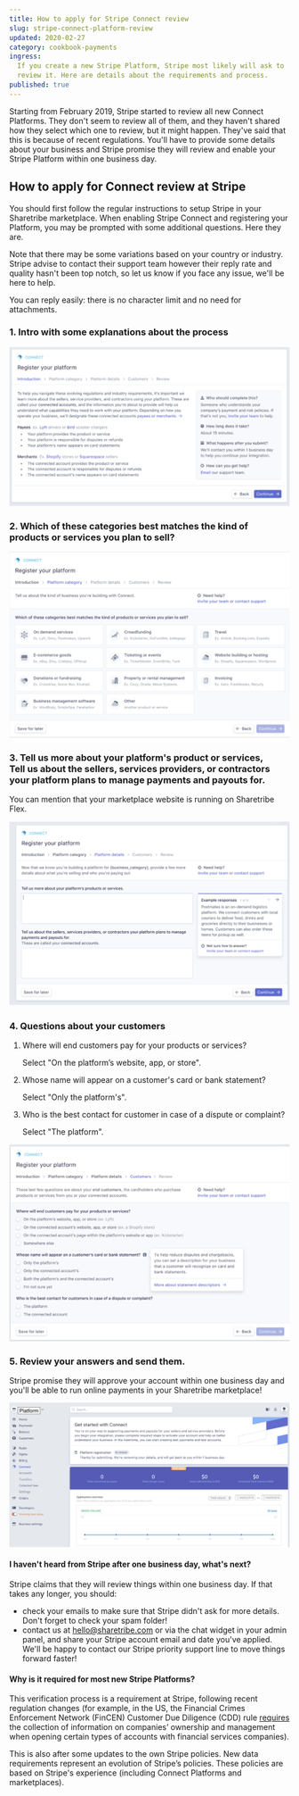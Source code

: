 ```yaml
---
title: How to apply for Stripe Connect review
slug: stripe-connect-platform-review
updated: 2020-02-27
category: cookbook-payments
ingress:
  If you create a new Stripe Platform, Stripe most likely will ask to
  review it. Here are details about the requirements and process.
published: true
---
```


Starting from February 2019, Stripe started to review all new Connect
Platforms. They don't seem to review all of them, and they haven't
shared how they select which one to review, but it might happen. They've
said that this is because of recent regulations. You'll have to provide
some details about your business and Stripe promise they will review and
enable your Stripe Platform within one business day.

## How to apply for Connect review at Stripe

You should first follow the regular instructions to setup Stripe in your
Sharetribe marketplace. When enabling Stripe Connect and registering
your Platform, you may be prompted with some additional questions. Here
they are.

Note that there may be some variations based on your country or
industry. Stripe advise to contact their support team however their
reply rate and quality hasn't been top notch, so let us know if you face
any issue, we'll be here to help.

You can reply easily: there is no character limit and no need for
attachments.

### 1. Intro with some explanations about the process

![Stripe review step 1 - Connect platform](sharetribe_go-stripe_review_connect_us-1.png)

### 2. Which of these categories best matches the kind of products or services you plan to sell?

![Stripe review step 2 - Connect platform](sharetribe_go-stripe_review_connect_us-2.png)

### 3. Tell us more about your platform's product or services, <br/>Tell us about the sellers, services providers, or contractors your platform plans to manage payments and payouts for.

You can mention that your marketplace website is running on Sharetribe
Flex.

![Stripe review step 3 - Connect platform](sharetribe_go-stripe_review_connect_us-3.png)

### 4. Questions about your customers

1. Where will end customers pay for your products or services?

   Select "On the platform’s website, app, or store".

1. Whose name will appear on a customer's card or bank statement?

   Select "Only the platform's".

1. Who is the best contact for customer in case of a dispute or
   complaint?

   Select "The platform".

![Stripe review step 4 - Connect platform](sharetribe_go-stripe_review_connect_us-4.png)

### 5. Review your answers and send them.

Stripe promise they will approve your account within one business day
and you'll be able to run online payments in your Sharetribe
marketplace!

![Stripe review step 5 - Connect platform](sharetribe_go-stripe_review_connect_us-5.png)

#### I haven't heard from Stripe after one business day, what's next?

Stripe claims that they will review things within one business day. If
that takes any longer, you should:

- check your emails to make sure that Stripe didn't ask for more
  details. Don't forget to check your spam folder!
- contact us at [hello@sharetribe.com](mailto:hello@sharetribe.com) or
  via the chat widget in your admin panel, and share your Stripe account
  email and date you've applied. We'll be happy to contact our Stripe
  priority support line to move things forward faster!

#### Why is it required for most new Stripe Platforms?

This verification process is a requirement at Stripe, following recent
regulation changes (for example, in the US, the Financial Crimes
Enforcement Network (FinCEN) Customer Due Diligence (CDD) rule
[requires](https://www.fincen.gov/resources/statutes-and-regulations/cdd-final-rule)
the collection of information on companies’ ownership and management
when opening certain types of accounts with financial services
companies).

This is also after some updates to the own Stripe policies. New data
requirements represent an evolution of Stripe’s policies. These policies
are based on Stripe's experience (including Connect Platforms and
marketplaces).
